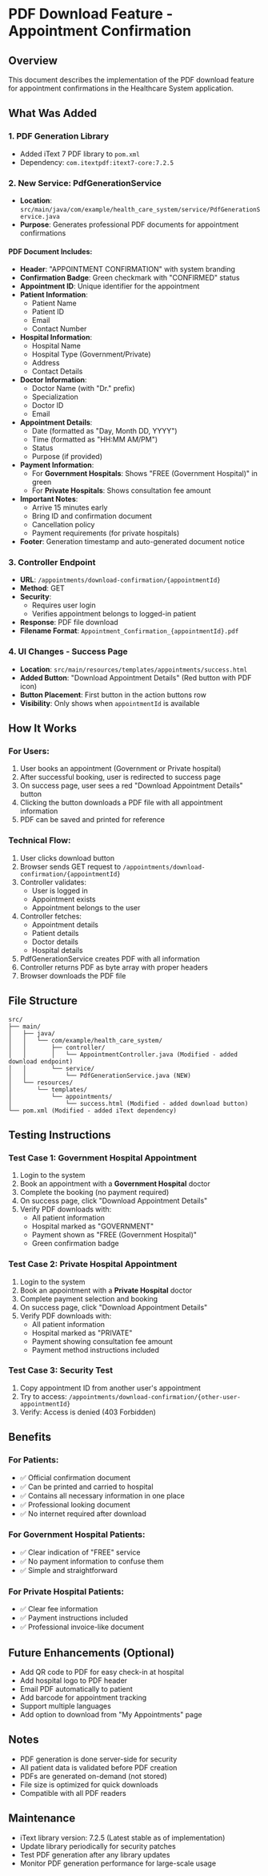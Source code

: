 # PDF Download Feature - Appointment Confirmation

## Overview
This document describes the implementation of the PDF download feature for appointment confirmations in the Healthcare System application.

## What Was Added

### 1. **PDF Generation Library**
- Added iText 7 PDF library to `pom.xml`
- Dependency: `com.itextpdf:itext7-core:7.2.5`

### 2. **New Service: PdfGenerationService**
- **Location**: `src/main/java/com/example/health_care_system/service/PdfGenerationService.java`
- **Purpose**: Generates professional PDF documents for appointment confirmations

#### PDF Document Includes:
- **Header**: "APPOINTMENT CONFIRMATION" with system branding
- **Confirmation Badge**: Green checkmark with "CONFIRMED" status
- **Appointment ID**: Unique identifier for the appointment
- **Patient Information**:
  - Patient Name
  - Patient ID
  - Email
  - Contact Number
- **Hospital Information**:
  - Hospital Name
  - Hospital Type (Government/Private)
  - Address
  - Contact Details
- **Doctor Information**:
  - Doctor Name (with "Dr." prefix)
  - Specialization
  - Doctor ID
  - Email
- **Appointment Details**:
  - Date (formatted as "Day, Month DD, YYYY")
  - Time (formatted as "HH:MM AM/PM")
  - Status
  - Purpose (if provided)
- **Payment Information**:
  - For **Government Hospitals**: Shows "FREE (Government Hospital)" in green
  - For **Private Hospitals**: Shows consultation fee amount
- **Important Notes**:
  - Arrive 15 minutes early
  - Bring ID and confirmation document
  - Cancellation policy
  - Payment requirements (for private hospitals)
- **Footer**: Generation timestamp and auto-generated document notice

### 3. **Controller Endpoint**
- **URL**: `/appointments/download-confirmation/{appointmentId}`
- **Method**: GET
- **Security**: 
  - Requires user login
  - Verifies appointment belongs to logged-in patient
- **Response**: PDF file download
- **Filename Format**: `Appointment_Confirmation_{appointmentId}.pdf`

### 4. **UI Changes - Success Page**
- **Location**: `src/main/resources/templates/appointments/success.html`
- **Added Button**: "Download Appointment Details" (Red button with PDF icon)
- **Button Placement**: First button in the action buttons row
- **Visibility**: Only shows when `appointmentId` is available

## How It Works

### For Users:
1. User books an appointment (Government or Private hospital)
2. After successful booking, user is redirected to success page
3. On success page, user sees a red "Download Appointment Details" button
4. Clicking the button downloads a PDF file with all appointment information
5. PDF can be saved and printed for reference

### Technical Flow:
1. User clicks download button
2. Browser sends GET request to `/appointments/download-confirmation/{appointmentId}`
3. Controller validates:
   - User is logged in
   - Appointment exists
   - Appointment belongs to the user
4. Controller fetches:
   - Appointment details
   - Patient details
   - Doctor details
   - Hospital details
5. PdfGenerationService creates PDF with all information
6. Controller returns PDF as byte array with proper headers
7. Browser downloads the PDF file

## File Structure
```
src/
├── main/
│   ├── java/
│   │   └── com/example/health_care_system/
│   │       ├── controller/
│   │       │   └── AppointmentController.java (Modified - added download endpoint)
│   │       └── service/
│   │           └── PdfGenerationService.java (NEW)
│   └── resources/
│       └── templates/
│           └── appointments/
│               └── success.html (Modified - added download button)
└── pom.xml (Modified - added iText dependency)
```

## Testing Instructions

### Test Case 1: Government Hospital Appointment
1. Login to the system
2. Book an appointment with a **Government Hospital** doctor
3. Complete the booking (no payment required)
4. On success page, click "Download Appointment Details"
5. Verify PDF downloads with:
   - All patient information
   - Hospital marked as "GOVERNMENT"
   - Payment shown as "FREE (Government Hospital)"
   - Green confirmation badge

### Test Case 2: Private Hospital Appointment
1. Login to the system
2. Book an appointment with a **Private Hospital** doctor
3. Complete payment selection and booking
4. On success page, click "Download Appointment Details"
5. Verify PDF downloads with:
   - All patient information
   - Hospital marked as "PRIVATE"
   - Payment showing consultation fee amount
   - Payment method instructions included

### Test Case 3: Security Test
1. Copy appointment ID from another user's appointment
2. Try to access: `/appointments/download-confirmation/{other-user-appointmentId}`
3. Verify: Access is denied (403 Forbidden)

## Benefits

### For Patients:
- ✅ Official confirmation document
- ✅ Can be printed and carried to hospital
- ✅ Contains all necessary information in one place
- ✅ Professional looking document
- ✅ No internet required after download

### For Government Hospital Patients:
- ✅ Clear indication of "FREE" service
- ✅ No payment information to confuse them
- ✅ Simple and straightforward

### For Private Hospital Patients:
- ✅ Clear fee information
- ✅ Payment instructions included
- ✅ Professional invoice-like document

## Future Enhancements (Optional)
- Add QR code to PDF for easy check-in at hospital
- Add hospital logo to PDF header
- Email PDF automatically to patient
- Add barcode for appointment tracking
- Support multiple languages
- Add option to download from "My Appointments" page

## Notes
- PDF generation is done server-side for security
- All patient data is validated before PDF creation
- PDFs are generated on-demand (not stored)
- File size is optimized for quick downloads
- Compatible with all PDF readers

## Maintenance
- iText library version: 7.2.5 (Latest stable as of implementation)
- Update library periodically for security patches
- Test PDF generation after any library updates
- Monitor PDF generation performance for large-scale usage
